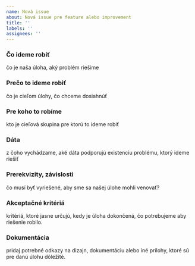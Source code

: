 ```yaml
---
name: Nová issue
about: Nová issue pre feature alebo improvement
title: ''
labels: ''
assignees: ''
---
```


### Čo ideme robiť

čo je naša úloha, aký problém riešime

### Prečo to ideme robiť

čo je cieľom úlohy, čo chceme dosiahnúť

### Pre koho to robíme

kto je cieľová skupina pre ktorú to ideme robiť

### Dáta

z čoho vychádzame, aké dáta podporujú existenciu problému, ktorý ideme riešiť

### Prerekvizity, závislosti

čo musí byť vyriešené, aby sme sa našej úlohe mohli venovať?

### Akceptačné kritériá

kritériá, ktoré jasne určujú, kedy je úloha dokončená, čo potrebujeme aby riešenie robilo.

### Dokumentácia

pridaj potrebné odkazy na dizajn, dokumentáciu alebo iné prílohy, ktoré sú pre danú úlohu dôležité.
